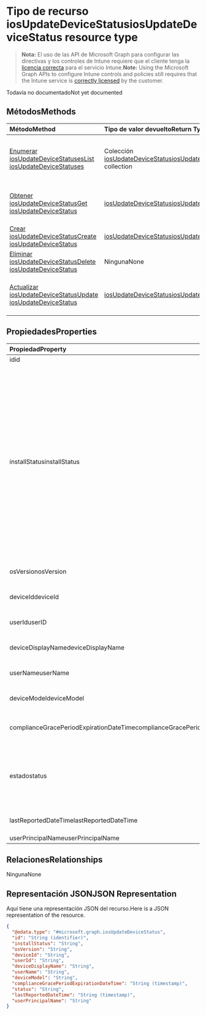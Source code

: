# <a name="iosupdatedevicestatus-resource-type"></a><span data-ttu-id="2559f-101">Tipo de recurso iosUpdateDeviceStatus</span><span class="sxs-lookup"><span data-stu-id="2559f-101">iosUpdateDeviceStatus resource type</span></span>

> <span data-ttu-id="2559f-102">**Nota:** El uso de las API de Microsoft Graph para configurar las directivas y los controles de Intune requiere que el cliente tenga la [licencia correcta](https://go.microsoft.com/fwlink/?linkid=839381) para el servicio Intune.</span><span class="sxs-lookup"><span data-stu-id="2559f-102">**Note:** Using the Microsoft Graph APIs to configure Intune controls and policies still requires that the Intune service is [correctly licensed](https://go.microsoft.com/fwlink/?linkid=839381) by the customer.</span></span>

<span data-ttu-id="2559f-103">Todavía no documentado</span><span class="sxs-lookup"><span data-stu-id="2559f-103">Not yet documented</span></span>
## <a name="methods"></a><span data-ttu-id="2559f-104">Métodos</span><span class="sxs-lookup"><span data-stu-id="2559f-104">Methods</span></span>
|<span data-ttu-id="2559f-105">Método</span><span class="sxs-lookup"><span data-stu-id="2559f-105">Method</span></span>|<span data-ttu-id="2559f-106">Tipo de valor devuelto</span><span class="sxs-lookup"><span data-stu-id="2559f-106">Return Type</span></span>|<span data-ttu-id="2559f-107">Descripción</span><span class="sxs-lookup"><span data-stu-id="2559f-107">Description</span></span>|
|:---|:---|:---|
|[<span data-ttu-id="2559f-108">Enumerar iosUpdateDeviceStatuses</span><span class="sxs-lookup"><span data-stu-id="2559f-108">List iosUpdateDeviceStatuses</span></span>](../api/intune_deviceconfig_iosupdatedevicestatus_list.md)|<span data-ttu-id="2559f-109">Colección [iosUpdateDeviceStatus](../resources/intune_deviceconfig_iosupdatedevicestatus.md)</span><span class="sxs-lookup"><span data-stu-id="2559f-109">[iosUpdateDeviceStatus](../resources/intune_deviceconfig_iosupdatedevicestatus.md) collection</span></span>|<span data-ttu-id="2559f-110">Enumere las propiedades y las relaciones de los objetos [iosUpdateDeviceStatus](../resources/intune_deviceconfig_iosupdatedevicestatus.md).</span><span class="sxs-lookup"><span data-stu-id="2559f-110">List properties and relationships of the [iosUpdateDeviceStatus](../resources/intune_deviceconfig_iosupdatedevicestatus.md) objects.</span></span>|
|[<span data-ttu-id="2559f-111">Obtener iosUpdateDeviceStatus</span><span class="sxs-lookup"><span data-stu-id="2559f-111">Get iosUpdateDeviceStatus</span></span>](../api/intune_deviceconfig_iosupdatedevicestatus_get.md)|[<span data-ttu-id="2559f-112">iosUpdateDeviceStatus</span><span class="sxs-lookup"><span data-stu-id="2559f-112">iosUpdateDeviceStatus</span></span>](../resources/intune_deviceconfig_iosupdatedevicestatus.md)|<span data-ttu-id="2559f-113">Lea las propiedades y las relaciones del objeto [iosUpdateDeviceStatus](../resources/intune_deviceconfig_iosupdatedevicestatus.md).</span><span class="sxs-lookup"><span data-stu-id="2559f-113">Read properties and relationships of [plannerTaskDetails](../resources/intune_deviceconfig_iosupdatedevicestatus.md) object.</span></span>|
|[<span data-ttu-id="2559f-114">Crear iosUpdateDeviceStatus</span><span class="sxs-lookup"><span data-stu-id="2559f-114">Create iosUpdateDeviceStatus</span></span>](../api/intune_deviceconfig_iosupdatedevicestatus_create.md)|[<span data-ttu-id="2559f-115">iosUpdateDeviceStatus</span><span class="sxs-lookup"><span data-stu-id="2559f-115">iosUpdateDeviceStatus</span></span>](../resources/intune_deviceconfig_iosupdatedevicestatus.md)|<span data-ttu-id="2559f-116">Cree un objeto [iosUpdateDeviceStatus](../resources/intune_deviceconfig_iosupdatedevicestatus.md).</span><span class="sxs-lookup"><span data-stu-id="2559f-116">Create a new [plannerBucket](../resources/intune_deviceconfig_iosupdatedevicestatus.md) object.</span></span>|
|[<span data-ttu-id="2559f-117">Eliminar iosUpdateDeviceStatus</span><span class="sxs-lookup"><span data-stu-id="2559f-117">Delete iosUpdateDeviceStatus</span></span>](../api/intune_deviceconfig_iosupdatedevicestatus_delete.md)|<span data-ttu-id="2559f-118">Ninguna</span><span class="sxs-lookup"><span data-stu-id="2559f-118">None</span></span>|<span data-ttu-id="2559f-119">Elimina un [iosUpdateDeviceStatus](../resources/intune_deviceconfig_iosupdatedevicestatus.md).</span><span class="sxs-lookup"><span data-stu-id="2559f-119">Deletes a [iosUpdateDeviceStatus](../resources/intune_deviceconfig_iosupdatedevicestatus.md).</span></span>|
|[<span data-ttu-id="2559f-120">Actualizar iosUpdateDeviceStatus</span><span class="sxs-lookup"><span data-stu-id="2559f-120">Update iosUpdateDeviceStatus</span></span>](../api/intune_deviceconfig_iosupdatedevicestatus_update.md)|[<span data-ttu-id="2559f-121">iosUpdateDeviceStatus</span><span class="sxs-lookup"><span data-stu-id="2559f-121">iosUpdateDeviceStatus</span></span>](../resources/intune_deviceconfig_iosupdatedevicestatus.md)|<span data-ttu-id="2559f-122">Actualice las propiedades de un objeto [iosUpdateDeviceStatus](../resources/intune_deviceconfig_iosupdatedevicestatus.md).</span><span class="sxs-lookup"><span data-stu-id="2559f-122">Update the properties of a [calendar](../resources/intune_deviceconfig_iosupdatedevicestatus.md) object.</span></span>|

## <a name="properties"></a><span data-ttu-id="2559f-123">Propiedades</span><span class="sxs-lookup"><span data-stu-id="2559f-123">Properties</span></span>
|<span data-ttu-id="2559f-124">Propiedad</span><span class="sxs-lookup"><span data-stu-id="2559f-124">Property</span></span>|<span data-ttu-id="2559f-125">Tipo</span><span class="sxs-lookup"><span data-stu-id="2559f-125">Type</span></span>|<span data-ttu-id="2559f-126">Descripción</span><span class="sxs-lookup"><span data-stu-id="2559f-126">Description</span></span>|
|:---|:---|:---|
|<span data-ttu-id="2559f-127">id</span><span class="sxs-lookup"><span data-stu-id="2559f-127">id</span></span>|<span data-ttu-id="2559f-128">cadena</span><span class="sxs-lookup"><span data-stu-id="2559f-128">String</span></span>|<span data-ttu-id="2559f-129">Clave de la entidad.</span><span class="sxs-lookup"><span data-stu-id="2559f-129">Key of the setting.</span></span>|
|<span data-ttu-id="2559f-130">installStatus</span><span class="sxs-lookup"><span data-stu-id="2559f-130">installStatus</span></span>|<span data-ttu-id="2559f-131">cadena</span><span class="sxs-lookup"><span data-stu-id="2559f-131">String</span></span>|<span data-ttu-id="2559f-132">Estado de la instalación del informe de directiva.</span><span class="sxs-lookup"><span data-stu-id="2559f-132">The installation status of the policy report.</span></span> <span data-ttu-id="2559f-133">Los valores posibles son: `success`, `available`, `idle`, `downloading`, `downloadFailed`, `downloadRequiresComputer`, `downloadInsufficientSpace`, `downloadInsufficientPower`, `downloadInsufficientNetwork`, `installing`, `installInsufficientSpace`, `installInsufficientPower`, `installPhoneCallInProgress`, `installFailed`, `notSupportedOperation` y `sharedDeviceUserLoggedInError`.</span><span class="sxs-lookup"><span data-stu-id="2559f-133">Possible values are: `success`, `available`, `idle`, `downloading`, `downloadFailed`, `downloadRequiresComputer`, `downloadInsufficientSpace`, `downloadInsufficientPower`, `downloadInsufficientNetwork`, `installing`, `installInsufficientSpace`, `installInsufficientPower`, `installPhoneCallInProgress`, `installFailed`, `notSupportedOperation`, `sharedDeviceUserLoggedInError`.</span></span>|
|<span data-ttu-id="2559f-134">osVersion</span><span class="sxs-lookup"><span data-stu-id="2559f-134">osVersion</span></span>|<span data-ttu-id="2559f-135">cadena</span><span class="sxs-lookup"><span data-stu-id="2559f-135">String</span></span>|<span data-ttu-id="2559f-136">La versión del dispositivo que se está notificando.</span><span class="sxs-lookup"><span data-stu-id="2559f-136">The device version that is being reported.</span></span>|
|<span data-ttu-id="2559f-137">deviceId</span><span class="sxs-lookup"><span data-stu-id="2559f-137">deviceId</span></span>|<span data-ttu-id="2559f-138">cadena</span><span class="sxs-lookup"><span data-stu-id="2559f-138">String</span></span>|<span data-ttu-id="2559f-139">El identificador del dispositivo que se está notificando.</span><span class="sxs-lookup"><span data-stu-id="2559f-139">The device id that is being reported.</span></span>|
|<span data-ttu-id="2559f-140">userId</span><span class="sxs-lookup"><span data-stu-id="2559f-140">userID</span></span>|<span data-ttu-id="2559f-141">cadena</span><span class="sxs-lookup"><span data-stu-id="2559f-141">String</span></span>|<span data-ttu-id="2559f-142">El identificador del usuario que se está notificando.</span><span class="sxs-lookup"><span data-stu-id="2559f-142">The User id that is being reported.</span></span>|
|<span data-ttu-id="2559f-143">deviceDisplayName</span><span class="sxs-lookup"><span data-stu-id="2559f-143">deviceDisplayName</span></span>|<span data-ttu-id="2559f-144">cadena</span><span class="sxs-lookup"><span data-stu-id="2559f-144">String</span></span>|<span data-ttu-id="2559f-145">Nombre de dispositivo de DevicePolicyStatus.</span><span class="sxs-lookup"><span data-stu-id="2559f-145">Device name of the DevicePolicyStatus.</span></span>|
|<span data-ttu-id="2559f-146">userName</span><span class="sxs-lookup"><span data-stu-id="2559f-146">userName</span></span>|<span data-ttu-id="2559f-147">cadena</span><span class="sxs-lookup"><span data-stu-id="2559f-147">String</span></span>|<span data-ttu-id="2559f-148">El nombre de usuario que se está notificando</span><span class="sxs-lookup"><span data-stu-id="2559f-148">The User Name that is being reported</span></span>|
|<span data-ttu-id="2559f-149">deviceModel</span><span class="sxs-lookup"><span data-stu-id="2559f-149">deviceModel</span></span>|<span data-ttu-id="2559f-150">cadena</span><span class="sxs-lookup"><span data-stu-id="2559f-150">String</span></span>|<span data-ttu-id="2559f-151">El modelo de dispositivo que se está notificando</span><span class="sxs-lookup"><span data-stu-id="2559f-151">The device model that is being reported</span></span>|
|<span data-ttu-id="2559f-152">complianceGracePeriodExpirationDateTime</span><span class="sxs-lookup"><span data-stu-id="2559f-152">complianceGracePeriodExpirationDateTime</span></span>|<span data-ttu-id="2559f-153">DateTimeOffset</span><span class="sxs-lookup"><span data-stu-id="2559f-153">DateTimeOffset</span></span>|<span data-ttu-id="2559f-154">La fecha y hora en que expira el período de gracia de cumplimiento del dispositivo</span><span class="sxs-lookup"><span data-stu-id="2559f-154">The DateTime when device compliance grace period expires</span></span>|
|<span data-ttu-id="2559f-155">estado</span><span class="sxs-lookup"><span data-stu-id="2559f-155">status</span></span>|<span data-ttu-id="2559f-156">cadena</span><span class="sxs-lookup"><span data-stu-id="2559f-156">String</span></span>|<span data-ttu-id="2559f-157">Estado de cumplimiento del informe de directiva.</span><span class="sxs-lookup"><span data-stu-id="2559f-157">Compliance status of the policy report.</span></span> <span data-ttu-id="2559f-158">Los valores posibles son: `unknown`, `notApplicable`, `compliant`, `remediated`, `nonCompliant`, `error` y `conflict`.</span><span class="sxs-lookup"><span data-stu-id="2559f-158">Possible values are: `unknown`, `notApplicable`, `compliant`, `remediated`, `nonCompliant`, `error`, `conflict`.</span></span>|
|<span data-ttu-id="2559f-159">lastReportedDateTime</span><span class="sxs-lookup"><span data-stu-id="2559f-159">lastReportedDateTime</span></span>|<span data-ttu-id="2559f-160">DateTimeOffset</span><span class="sxs-lookup"><span data-stu-id="2559f-160">DateTimeOffset</span></span>|<span data-ttu-id="2559f-161">Fecha y hora de la última modificación del informe de directiva.</span><span class="sxs-lookup"><span data-stu-id="2559f-161">Last modified date time of the policy report.</span></span>|
|<span data-ttu-id="2559f-162">userPrincipalName</span><span class="sxs-lookup"><span data-stu-id="2559f-162">userPrincipalName</span></span>|<span data-ttu-id="2559f-163">cadena</span><span class="sxs-lookup"><span data-stu-id="2559f-163">String</span></span>|<span data-ttu-id="2559f-164">UserPrincipalName.</span><span class="sxs-lookup"><span data-stu-id="2559f-164">userPrincipalName</span></span>|

## <a name="relationships"></a><span data-ttu-id="2559f-165">Relaciones</span><span class="sxs-lookup"><span data-stu-id="2559f-165">Relationships</span></span>
<span data-ttu-id="2559f-166">Ninguna</span><span class="sxs-lookup"><span data-stu-id="2559f-166">None</span></span>
## <a name="json-representation"></a><span data-ttu-id="2559f-167">Representación JSON</span><span class="sxs-lookup"><span data-stu-id="2559f-167">JSON Representation</span></span>
<span data-ttu-id="2559f-168">Aquí tiene una representación JSON del recurso.</span><span class="sxs-lookup"><span data-stu-id="2559f-168">Here is a JSON representation of the resource.</span></span>
<!-- {
  "blockType": "resource",
  "keyProperty": "id",
  "@odata.type": "microsoft.graph.iosUpdateDeviceStatus"
}
-->
``` json
{
  "@odata.type": "#microsoft.graph.iosUpdateDeviceStatus",
  "id": "String (identifier)",
  "installStatus": "String",
  "osVersion": "String",
  "deviceId": "String",
  "userId": "String",
  "deviceDisplayName": "String",
  "userName": "String",
  "deviceModel": "String",
  "complianceGracePeriodExpirationDateTime": "String (timestamp)",
  "status": "String",
  "lastReportedDateTime": "String (timestamp)",
  "userPrincipalName": "String"
}
```



